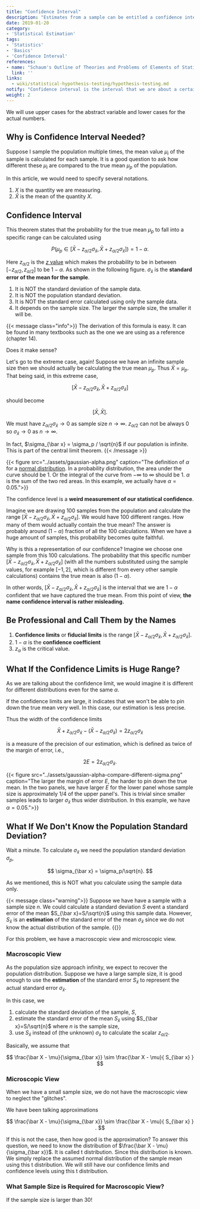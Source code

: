 ```yaml
---
title: "Confidence Interval"
description: "Estimates from a sample can be entitled a confidence interval"
date: 2019-01-20
category:
- 'Statistical Estimation'
tags:
- 'Statistics'
- 'Basics'
- 'Confidence Interval'
references:
- name: "Schaum's Outline of Theories and Problems of Elements of Statistics II, by Ruth Bernstein and Stephen Bernstein. Chapter 13, 14"
  link: ''
links:
  - wiki/statistical-hypothesis-testing/hypothesis-testing.md
notify: "Confidence interval is the interval that we are about a certain degree of confident that we have captured the true mean. From this point of view, the name confidence interval is rather misleading."
weight: 2
---
```


We will use upper cases for the abstract variable and lower cases for the actual numbers.

## Why is Confidence Interval Needed?

Suppose I sample the population multiple times, the mean value $\mu_i$ of the sample is calculated for each sample. It is a good question to ask how different these $\mu_i$ are compared to the true mean $\mu_p$ of the population.

In this article, we would need to specify several notations.

1. $X$ is the quantity we are measuring.
2. $\bar X$ is the mean of the quantity $X$.

## Confidence Interval

This theorem states that the probability for the true mean $\mu_p$ to fall into a specific range can be calculated using

$$
P( \mu_p \in [\bar X - z_{\alpha/2} \sigma_{\bar x}, \bar X + z_{\alpha/2} \sigma_{\bar x} ] ) = 1-\alpha.
$$


Here $z_{\alpha/2}$ is the [$z$ value](/wiki/statistics/jargons/#z-transformation) which makes the probability to be in between $[-z_{\alpha/2}, z_{\alpha/2}]$ to be $1-\alpha$. As shown in the following figure. $\sigma_{\bar x}$ is the **standard error of the mean for the sample**.

1. It is NOT the standard deviation of the sample data.
2. It is NOT the population standard deviation.
3. It is NOT the standard error calculated using only the sample data.
4. It depends on the sample size. The larger the sample size, the smaller it will be.


{{< message class="info">}}
The derivation of this formula is easy. It can be found in many textbooks such as the one we are using as a reference (chapter 14).

Does it make sense?

Let's go to the extreme case, again! Suppose we have an infinite sample size then we should actually be calculating the true mean $\mu_p$. Thus $\bar X=\mu_p$. That being said, in this extreme case,

$$
[\bar X - z_{\alpha/2} \sigma_{\bar x}, \bar X + z_{\alpha/2} \sigma_{\bar x} ]
$$

should become

$$
[\bar X, \bar X].
$$

We must have $z_{\alpha/2} \sigma_{\bar x} \to 0$ as sample size $n\to \infty$. $z_{\alpha/2}$ can not be always 0 so $\sigma_{\bar x} \to 0$ as $n\to \infty$.

In fact, $\sigma_{\bar x} = \sigma_p / \sqrt{n}$ if our population is infinite. This is part of the central limit theorem.
{{< /message >}}

{{< figure src="../assets/gaussian-alpha.png" caption="The definition of $\alpha$ for a [normal distribution](/wiki/distributions/normal-distribution). In a probability distribution, the area under the curve should be 1. Or the integral of the curve from $-\infty$ to $\infty$ should be 1. $\alpha$ is the sum of the two red areas. In this example, we actually have $\alpha=0.05$.">}}


The confidence level is a **weird measurement of our statistical confidence**.

Imagine we are drawing 100 samples from the population and calculate the range $[\bar X - z_{\alpha/2} \sigma_{\bar x}, \bar X + z_{\alpha/2} \sigma_{\bar x} ]$. We would have 100 different ranges. How many of them would actually contain the true mean? The answer is probably around $(1-\alpha)$ fraction of all the 100 calculations. When we have a huge amount of samples, this probability becomes quite faithful.

Why is this a representation of our confidence? Imagine we choose one sample from this 100 calculations. The probability that this specific number $[\bar X - z_{\alpha/2} \sigma_{\bar x}, \bar X + z_{\alpha/2} \sigma_{\bar x} ]$ (with all the numbers substituted using the sample values, for example $[-1,2]$, which is different from every other sample calculations) contains the true mean is also $(1-\alpha)$.

In other words, $[\bar X - z_{\alpha/2} \sigma_{\bar x}, \bar X + z_{\alpha/2} \sigma_{\bar x} ]$ is the interval that we are $1-\alpha$ confident that we have captured the true mean. From this point of view, **the name confidence interval is rather misleading.**

## Be Professional and Call Them by the Names

1. **Confidence limits** or **fiducial limits** is the range $[\bar X - z_{\alpha/2} \sigma_{\bar x}, \bar X + z_{\alpha/2} \sigma_{\bar x} ]$.
2. $1-\alpha$ is the **confidence coefficient**
3. $z_\alpha$ is the critical value.

## What If the Confidence Limits is Huge Range?

As we are talking about the confidence limit, we would imagine it is different for different distributions even for the same $\alpha$.

If the confidence limits are large, it indicates that we won't be able to pin down the true mean very well. In this case, our estimation is less precise.

Thus the width of the confidence limits

$$
\bar X + z_{\alpha/2} \sigma_{\bar x} - \left(\bar X - z_{\alpha/2} \sigma_{\bar x} \right) = 2 z_{\alpha/2} \sigma_{\bar x}
$$

is a measure of the precision of our estimation, which is defined as twice of the margin of error, i.e.,

$$
2 E = 2 z_{\alpha/2} \sigma_{\bar x}.
$$

{{< figure src="../assets/gaussian-alpha-compare-different-sigma.png" caption="The larger the margin of error $E$, the harder to pin down the true mean. In the two panels, we have larger $E$ for the lower panel whose sample size is approximately 1/4 of the upper panel's. This is trivial since smaller samples leads to larger $\sigma_{\bar x}$ thus wider distribution. In this example, we have $\alpha=0.05$.">}}


## What If We Don't Know the Population Standard Deviation?

Wait a minute. To calculate $\sigma_{\bar x}$ we need the population standard deviation $\sigma_p$,

$$
\sigma_{\bar x} = \sigma_p/\sqrt{n}.
$$

As we mentioned, this is NOT what you calculate using the sample data only.

{{< message class="warning">}}
Suppose we have have a sample with a sample size $n$. We could calculate a standard deviation $S$ event a standard error of the mean $S_{\bar x}=S/\sqrt{n}$ using this sample data. However, $S_{\bar x}$ is an **estimation** of the standard error of the mean $\sigma_{\bar x}$ since we do not know the actual distribution of the sample.
{{</message>}}

For this problem, we have a macroscopic view and microscopic view.


### Macroscopic View

As the population size approach infinity, we expect to recover the population distribution. Suppose we have a large sample size, it is good enough to use the **estimation** of the standard error $S_{\bar x}$ to represent the actual standard error $\sigma_{\bar x}$.

In this case, we

1. calculate the standard deviation of the sample, $S$,
2. estimate the standard error of the mean $S_{\bar x}$ using $S_{\bar x}=S/\sqrt{n}$ where $n$ is the sample size,
3. use $S_{\bar x}$ instead of (the unknown) $\sigma_{\bar x}$ to calculate the scalar $z_{\alpha/2}$.

Basically, we assume that

$$
\frac{\bar X - \mu}{\sigma_{\bar x}}  \sim  \frac{\bar X - \mu}{ S_{\bar x} }
$$

### Microscopic View

When we have a small sample size, we do not have the macroscopic view to neglect the "glitches".

We have been talking approximations

$$
\frac{\bar X - \mu}{\sigma_{\bar x}}  \sim  \frac{\bar X - \mu}{ S_{\bar x} } .
$$

If this is not the case, then how good is the approximation? To answer this question, we need to know the distribution of $\frac{\bar X - \mu}{\sigma_{\bar x}}$. It is called t distribution. Since this distribution is known. We simply replace the assumed normal distribution of the sample mean using this t distribution. We will still have our confidence limits and confidence levels using this t distribution.

### What Sample Size is Required for Macroscopic View?

If the sample size is larger than 30!